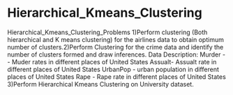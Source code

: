 # Hierarchical_Kmeans_Clustering
Hierarchical_Kmeans_Clustering_Problems 1)Perform clustering (Both hierarchical and K means clustering) for the airlines data to obtain optimum number of clusters.2)Perform Clustering for the crime data and identify the number of clusters formed and draw inferences.  Data Description: Murder -- Muder rates in different places of United States Assualt- Assualt rate in different places of United States UrbanPop - urban population in different places of United States Rape - Rape rate in different places of United States
3)Perform Hierarchical Kmeans Clustering on University dataset.
